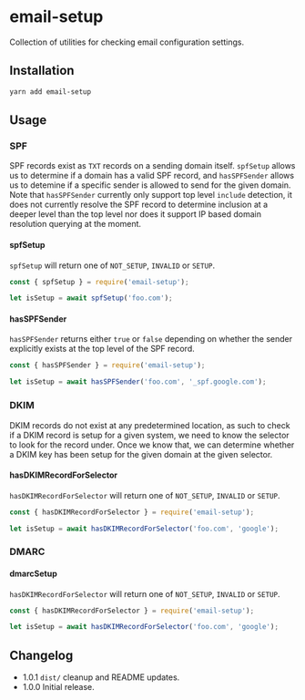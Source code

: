 # email-setup
Collection of utilities for checking email configuration settings.

## Installation
```sh
yarn add email-setup
```

## Usage

### SPF

SPF records exist as `TXT` records on a sending domain itself. `spfSetup` allows
us to determine if a domain has a valid SPF record, and `hasSPFSender` allows us
to detemine if a specific sender is allowed to send for the given domain. Note
that `hasSPFSender` currently only support top level `include` detection, it
does not currently resolve the SPF record to determine inclusion at a deeper
level than the top level nor does it support IP based domain resolution querying
at the moment.

#### spfSetup
`spfSetup` will return one of `NOT_SETUP`, `INVALID` or `SETUP`.
```js
const { spfSetup } = require('email-setup');

let isSetup = await spfSetup('foo.com');
```

#### hasSPFSender
`hasSPFSender` returns either `true` or `false` depending on whether the
sender explicitly exists at the top level of the SPF record.
```js
const { hasSPFSender } = require('email-setup');

let isSetup = await hasSPFSender('foo.com', '_spf.google.com');
```

### DKIM

DKIM records do not exist at any predetermined location, as such to check if
a DKIM record is setup for a given system, we need to know the selector to look
for the record under. Once we know that, we can determine whether a DKIM key
has been setup for the given domain at the given selector.

#### hasDKIMRecordForSelector
`hasDKIMRecordForSelector` will return one of `NOT_SETUP`, `INVALID` or `SETUP`.
```js
const { hasDKIMRecordForSelector } = require('email-setup');

let isSetup = await hasDKIMRecordForSelector('foo.com', 'google');
```


### DMARC

#### dmarcSetup
`hasDKIMRecordForSelector` will return one of `NOT_SETUP`, `INVALID` or `SETUP`.
```js
const { hasDKIMRecordForSelector } = require('email-setup');

let isSetup = await hasDKIMRecordForSelector('foo.com', 'google');
```


## Changelog
* 1.0.1 `dist/` cleanup and README updates.
* 1.0.0 Initial release.
